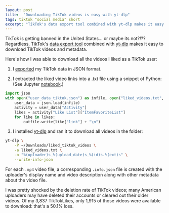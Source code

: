 ```yaml
---
layout: post
title:  "Downloading TikTok videos is easy with yt-dlp"
tags: tiktok "social media" short
excerpt: "TikTok's data export tool combined with yt-dlp makes it easy to download TikTok videos and metadata."
---
```


TikTok is getting banned in the United States... or maybe its not?!??
Regardless, TikTok's [data export tool](https://support.tiktok.com/en/account-and-privacy/personalized-ads-and-data/requesting-your-data) combined with [yt-dlp](https://github.com/yt-dlp/yt-dlp) makes it easy to download TikTok videos and metadata.

Here's how I was able to download all the videos I liked as a TikTok user:

1. I [exported](https://support.tiktok.com/en/account-and-privacy/personalized-ads-and-data/requesting-your-data) my TikTok data in JSON format.

2. I extracted the liked video links into a .txt file using a snippet of Python: (See Jupyter [notebook](https://github.com/levon003/levon003.github.io/blob/main/src/tiktok_download/TikTokUserDataExploration.ipynb).)

  ```python
  import json
  with open("user_data_tiktok.json") as infile, open("liked_videos.txt", "w") as outfile:
      user_data = json.load(infile)
      activity = user_data["Activity"]
      likes = activity["Like List"]["ItemFavoriteList"]
      for like in likes:
          outfile.write(like["link"] + "\n")
  ```

3. I installed [yt-dlp](https://github.com/yt-dlp/yt-dlp) and ran it to download all videos in the folder:

  ```bash
  yt-dlp \
      -P ~/Downloads/liked_tiktok_videos \
      -a liked_videos.txt \
      -o "%(uploader)s_%(upload_date)s_%(id)s.%(ext)s" \
      --write-info-json
  ```

For each `.mp4` video file, a corresponding `.info.json` file is created with the uploader's display name and video description along with other metadata about the video file.

I was pretty shocked by the deletion rate of TikTok videos; many American uploaders may have deleted their accounts or cleared out their older videos. Of my 3,837 TikTokLikes, only 1,915 of those videos were available to download: that's a 50.1% loss.
